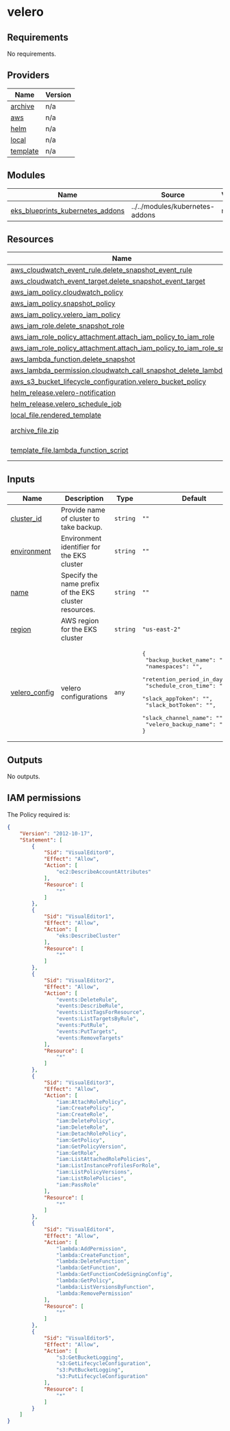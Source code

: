 # velero

<!-- BEGINNING OF PRE-COMMIT-TERRAFORM DOCS HOOK -->
## Requirements

No requirements.

## Providers

| Name | Version |
|------|---------|
| <a name="provider_archive"></a> [archive](#provider\_archive) | n/a |
| <a name="provider_aws"></a> [aws](#provider\_aws) | n/a |
| <a name="provider_helm"></a> [helm](#provider\_helm) | n/a |
| <a name="provider_local"></a> [local](#provider\_local) | n/a |
| <a name="provider_template"></a> [template](#provider\_template) | n/a |

## Modules

| Name | Source | Version |
|------|--------|---------|
| <a name="module_eks_blueprints_kubernetes_addons"></a> [eks\_blueprints\_kubernetes\_addons](#module\_eks\_blueprints\_kubernetes\_addons) | ../../modules/kubernetes-addons | n/a |

## Resources

| Name | Type |
|------|------|
| [aws_cloudwatch_event_rule.delete_snapshot_event_rule](https://registry.terraform.io/providers/hashicorp/aws/latest/docs/resources/cloudwatch_event_rule) | resource |
| [aws_cloudwatch_event_target.delete_snapshot_event_target](https://registry.terraform.io/providers/hashicorp/aws/latest/docs/resources/cloudwatch_event_target) | resource |
| [aws_iam_policy.cloudwatch_policy](https://registry.terraform.io/providers/hashicorp/aws/latest/docs/resources/iam_policy) | resource |
| [aws_iam_policy.snapshot_policy](https://registry.terraform.io/providers/hashicorp/aws/latest/docs/resources/iam_policy) | resource |
| [aws_iam_policy.velero_iam_policy](https://registry.terraform.io/providers/hashicorp/aws/latest/docs/resources/iam_policy) | resource |
| [aws_iam_role.delete_snapshot_role](https://registry.terraform.io/providers/hashicorp/aws/latest/docs/resources/iam_role) | resource |
| [aws_iam_role_policy_attachment.attach_iam_policy_to_iam_role](https://registry.terraform.io/providers/hashicorp/aws/latest/docs/resources/iam_role_policy_attachment) | resource |
| [aws_iam_role_policy_attachment.attach_iam_policy_to_iam_role_snap](https://registry.terraform.io/providers/hashicorp/aws/latest/docs/resources/iam_role_policy_attachment) | resource |
| [aws_lambda_function.delete_snapshot](https://registry.terraform.io/providers/hashicorp/aws/latest/docs/resources/lambda_function) | resource |
| [aws_lambda_permission.cloudwatch_call_snapshot_delete_lambda](https://registry.terraform.io/providers/hashicorp/aws/latest/docs/resources/lambda_permission) | resource |
| [aws_s3_bucket_lifecycle_configuration.velero_bucket_policy](https://registry.terraform.io/providers/hashicorp/aws/latest/docs/resources/s3_bucket_lifecycle_configuration) | resource |
| [helm_release.velero-notification](https://registry.terraform.io/providers/hashicorp/helm/latest/docs/resources/release) | resource |
| [helm_release.velero_schedule_job](https://registry.terraform.io/providers/hashicorp/helm/latest/docs/resources/release) | resource |
| [local_file.rendered_template](https://registry.terraform.io/providers/hashicorp/local/latest/docs/resources/file) | resource |
| [archive_file.zip](https://registry.terraform.io/providers/hashicorp/archive/latest/docs/data-sources/file) | data source |
| [template_file.lambda_function_script](https://registry.terraform.io/providers/hashicorp/template/latest/docs/data-sources/file) | data source |

## Inputs

| Name | Description | Type | Default | Required |
|------|-------------|------|---------|:--------:|
| <a name="input_cluster_id"></a> [cluster\_id](#input\_cluster\_id) | Provide name of cluster to take backup. | `string` | `""` | no |
| <a name="input_environment"></a> [environment](#input\_environment) | Environment identifier for the EKS cluster | `string` | `""` | no |
| <a name="input_name"></a> [name](#input\_name) | Specify the name prefix of the EKS cluster resources. | `string` | `""` | no |
| <a name="input_region"></a> [region](#input\_region) | AWS region for the EKS cluster | `string` | `"us-east-2"` | no |
| <a name="input_velero_config"></a> [velero\_config](#input\_velero\_config) | velero configurations | `any` | <pre>{<br>  "backup_bucket_name": "",<br>  "namespaces": "",<br>  "retention_period_in_days": 45,<br>  "schedule_cron_time": "",<br>  "slack_appToken": "",<br>  "slack_botToken": "",<br>  "slack_channel_name": "",<br>  "velero_backup_name": ""<br>}</pre> | no |

## Outputs

No outputs.
<!-- END OF PRE-COMMIT-TERRAFORM DOCS HOOK -->

## IAM permissions

<!-- BEGINNING OF PRE-COMMIT-PIKE DOCS HOOK -->
The Policy required is:

```json
{
    "Version": "2012-10-17",
    "Statement": [
        {
            "Sid": "VisualEditor0",
            "Effect": "Allow",
            "Action": [
                "ec2:DescribeAccountAttributes"
            ],
            "Resource": [
                "*"
            ]
        },
        {
            "Sid": "VisualEditor1",
            "Effect": "Allow",
            "Action": [
                "eks:DescribeCluster"
            ],
            "Resource": [
                "*"
            ]
        },
        {
            "Sid": "VisualEditor2",
            "Effect": "Allow",
            "Action": [
                "events:DeleteRule",
                "events:DescribeRule",
                "events:ListTagsForResource",
                "events:ListTargetsByRule",
                "events:PutRule",
                "events:PutTargets",
                "events:RemoveTargets"
            ],
            "Resource": [
                "*"
            ]
        },
        {
            "Sid": "VisualEditor3",
            "Effect": "Allow",
            "Action": [
                "iam:AttachRolePolicy",
                "iam:CreatePolicy",
                "iam:CreateRole",
                "iam:DeletePolicy",
                "iam:DeleteRole",
                "iam:DetachRolePolicy",
                "iam:GetPolicy",
                "iam:GetPolicyVersion",
                "iam:GetRole",
                "iam:ListAttachedRolePolicies",
                "iam:ListInstanceProfilesForRole",
                "iam:ListPolicyVersions",
                "iam:ListRolePolicies",
                "iam:PassRole"
            ],
            "Resource": [
                "*"
            ]
        },
        {
            "Sid": "VisualEditor4",
            "Effect": "Allow",
            "Action": [
                "lambda:AddPermission",
                "lambda:CreateFunction",
                "lambda:DeleteFunction",
                "lambda:GetFunction",
                "lambda:GetFunctionCodeSigningConfig",
                "lambda:GetPolicy",
                "lambda:ListVersionsByFunction",
                "lambda:RemovePermission"
            ],
            "Resource": [
                "*"
            ]
        },
        {
            "Sid": "VisualEditor5",
            "Effect": "Allow",
            "Action": [
                "s3:GetBucketLogging",
                "s3:GetLifecycleConfiguration",
                "s3:PutBucketLogging",
                "s3:PutLifecycleConfiguration"
            ],
            "Resource": [
                "*"
            ]
        }
    ]
}


```
<!-- END OF PRE-COMMIT-PIKE DOCS HOOK -->
